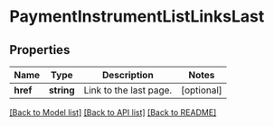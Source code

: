 # PaymentInstrumentListLinksLast

## Properties
Name | Type | Description | Notes
------------ | ------------- | ------------- | -------------
**href** | **string** | Link to the last page. | [optional] 

[[Back to Model list]](../README.md#documentation-for-models) [[Back to API list]](../README.md#documentation-for-api-endpoints) [[Back to README]](../README.md)


